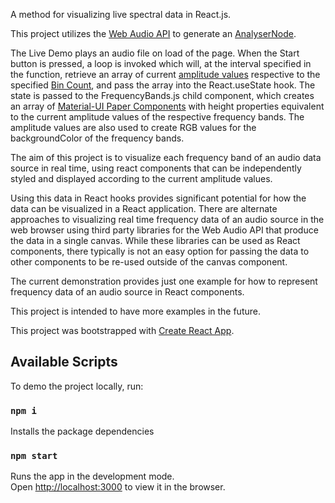 A method for visualizing live spectral data in React.js.

This project utilizes the [Web Audio API](https://developer.mozilla.org/en-US/docs/Web/API/Web_Audio_API) to generate an [AnalyserNode](https://developer.mozilla.org/en-US/docs/Web/API/AnalyserNode).

The Live Demo plays an audio file on load of the page. When the Start button is pressed, a loop is invoked which will, at the interval specified in the function, retrieve an array of current [amplitude values](https://developer.mozilla.org/en-US/docs/Web/API/AnalyserNode/getByteFrequencyData) respective to the specified [Bin Count](https://developer.mozilla.org/en-US/docs/Web/API/AnalyserNode/frequencyBinCount), and pass the array into the React.useState hook. The state is passed to the FrequencyBands.js child component, which creates an array of [Material-UI Paper Components](https://material-ui.com/api/paper/) with height properties equivalent to the current amplitude values of the respective frequency bands. The amplitude values are also used to create RGB values for the backgroundColor of the frequency bands.

The aim of this project is to visualize each frequency band of an audio data source in real time, using react components that can be independently styled and displayed according to the current amplitude values.

Using this data in React hooks provides significant potential for how the data can be visualized in a React application. There are alternate approaches to visualizing real time frequency data of an audio source in the web browser using third party libraries for the Web Audio API that produce the data in a single canvas. While these libraries can be used as React components, there typically is not an easy option for passing the data to other components to be re-used outside of the canvas component.

The current demonstration provides just one example for how to represent frequency data of an audio source in React components.

This project is intended to have more examples in the future.



This project was bootstrapped with [Create React App](https://github.com/facebook/create-react-app).

## Available Scripts

To demo the project locally, run:

### `npm i`

Installs the package dependencies

### `npm start`

Runs the app in the development mode.<br />
Open [http://localhost:3000](http://localhost:3000) to view it in the browser.
